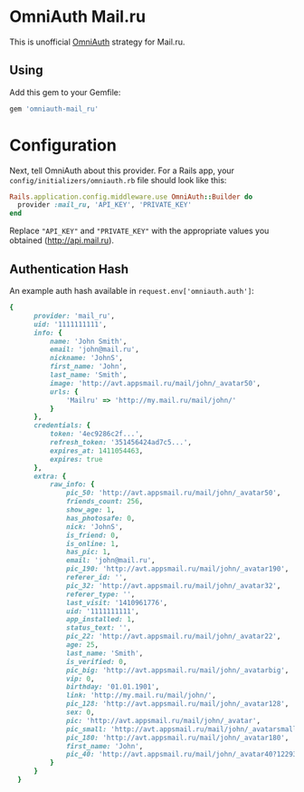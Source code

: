 # OmniAuth Mail.ru

This is unofficial [OmniAuth](https://github.com/intridea/omniauth) strategy for Mail.ru.

## Using

Add this gem to your Gemfile:

```ruby
gem 'omniauth-mail_ru'
```
# Configuration

Next, tell OmniAuth about this provider. For a Rails app, your `config/initializers/omniauth.rb` file should look like this:

```ruby
Rails.application.config.middleware.use OmniAuth::Builder do
  provider :mail_ru, 'API_KEY', 'PRIVATE_KEY'
end
```

Replace `"API_KEY"` and `"PRIVATE_KEY"` with the appropriate values you obtained (http://api.mail.ru).

## Authentication Hash
An example auth hash available in `request.env['omniauth.auth']`:

```ruby
{
      provider: 'mail_ru',
      uid: '1111111111',
      info: {
          name: 'John Smith',
          email: 'john@mail.ru',
          nickname: 'JohnS',
          first_name: 'John',
          last_name: 'Smith',
          image: 'http://avt.appsmail.ru/mail/john/_avatar50',
          urls: {
              'Mailru' => 'http://my.mail.ru/mail/john/'
          }
      },
      credentials: {
          token: '4ec9286c2f...',
          refresh_token: '351456424ad7c5...',
          expires_at: 1411054463,
          expires: true
      },
      extra: {
          raw_info: {
              pic_50: 'http://avt.appsmail.ru/mail/john/_avatar50',
              friends_count: 256,
              show_age: 1,
              has_photosafe: 0,
              nick: 'JohnS',
              is_friend: 0,
              is_online: 1,
              has_pic: 1,
              email: 'john@mail.ru',
              pic_190: 'http://avt.appsmail.ru/mail/john/_avatar190',
              referer_id: '',
              pic_32: 'http://avt.appsmail.ru/mail/john/_avatar32',
              referer_type: '',
              last_visit: '1410961776',
              uid: '1111111111',
              app_installed: 1,
              status_text: '',
              pic_22: 'http://avt.appsmail.ru/mail/john/_avatar22',
              age: 25,
              last_name: 'Smith',
              is_verified: 0,
              pic_big: 'http://avt.appsmail.ru/mail/john/_avatarbig',
              vip: 0,
              birthday: '01.01.1901',
              link: 'http://my.mail.ru/mail/john/',
              pic_128: 'http://avt.appsmail.ru/mail/john/_avatar128',
              sex: 0,
              pic: 'http://avt.appsmail.ru/mail/john/_avatar',
              pic_small: 'http://avt.appsmail.ru/mail/john/_avatarsmall',
              pic_180: 'http://avt.appsmail.ru/mail/john/_avatar180',
              first_name: 'John',
              pic_40: 'http://avt.appsmail.ru/mail/john/_avatar40?1229336384'
          }
      }
  }

```
